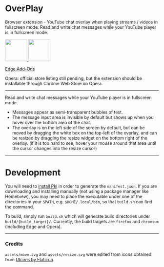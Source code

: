 # OverPlay

Browser extension - YouTube chat overlay when playing streams / videos in fullscreen mode. Read and write chat messages while your YouTube player is in fullscreen mode.

<a href="https://addons.mozilla.org/en-US/firefox/addon/overplay/">
    <img src="https://blog.mozilla.org/addons/files/2020/04/get-the-addon-fx-apr-2020.svg" height="72px">
</a>

<a href="https://chromewebstore.google.com/detail/overplay/dfbdkehdednnaopopipjjagnhdddpkmp">
    <img src="https://storage.googleapis.com/web-dev-uploads/image/WlD8wC6g8khYWPJUsQceQkhXSlv1/HRs9MPufa1J1h5glNhut.png" height="72px">
</a>

[Edge Add-Ons](https://microsoftedge.microsoft.com/addons/detail/eibkfhpmcjnhgloaiacijolfpdaiebjb)

Opera: official store listing still pending, but the extension should be installable through Chrome Web Store on Opera.

---

Read and write chat messages while your YouTube player is in fullscreen mode.

 - Messages appear as semi-transparent bubbles of text.
 - The message input area is invisible by default but shows up when you hover over the bottom area of the chat.
 - The overlay is on the left side of the screen by default, but can be moved by dragging the white box on the top-left of the overlay, and can be resized by dragging the resize widget on the bottom right of the overlay. (if it is too hard to see, hover your mouse around that area until the cursor changes into the resize cursor)

---

# Development

You will need to [install Pkl](https://pkl-lang.org/main/current/pkl-cli/index.html#installation) in order to generate the `manifest.json`. If you are downloading and installing manually (not using a package manager like Homebrew), you may need to place the executable under one of the directories in your `$PATH`, e.g. `$HOME/.local/bin`, so that `build.sh` can find the command.

To build, simply run `build.sh` which will generate build directories under `build/{build_target}/`. Currently, the build targets are `firefox` and `chromium` (including Edge and Opera).

---

### Credits

`assets/move.svg` and `assets/resize.svg` were edited from icons obtained from [UIcons by Flaticon](https://www.flaticon.com/uicons).
